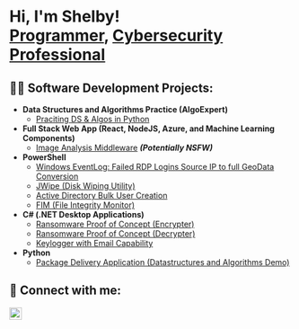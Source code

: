 <h1>Hi, I'm Shelby! <br/><a href="https://github.com/shelbys-prog">Programmer</a>, <a href="https://www.linkedin.com/in/ShelbyMCrosby">Cybersecurity Professional</a>

<h2>👨‍💻 Software Development Projects:</h2>

- <b>Data Structures and Algorithms Practice (AlgoExpert)</b>
  - [Praciting DS & Algos in Python](URL)
- <b>Full Stack Web App (React, NodeJS, Azure, and Machine Learning Components)</b>
  - [Image Analysis Middleware](URL) <b><i>(Potentially NSFW)</b></i>
- <b>PowerShell</b>
  - [Windows EventLog: Failed RDP Logins Source IP to full GeoData Conversion](URL)
  - [JWipe (Disk Wiping Utility)](URL)
  - [Active Directory Bulk User Creation](URL)
  - [FIM (File Integrity Monitor)](URL)
- <b>C# (.NET Desktop Applications)</b>
  - [Ransomware Proof of Concept (Encrypter)](URL)
  - [Ransomware Proof of Concept (Decrypter)](URL)
  - [Keylogger with Email Capability](URL)
- <b>Python</b>
  - [Package Delivery Application (Datastructures and Algorithms Demo)](URL)

<h2> 🤳 Connect with me:</h2>

[<img align="left" alt="ShelbyCrosby | LinkedIn" width="22px" src="https://cdn.jsdelivr.net/npm/simple-icons@v3/icons/linkedin.svg" />][linkedin]

[linkedin]: https://linkedin.com/in/ShelbyMCrosby

<!--
**shelbys-prog/shelbys-prog** is a ✨ _special_ ✨ repository because its `README.md` (this file) appears on your GitHub profile.

Here are some ideas to get you started:

- 🔭 I’m currently working on ...
- 🌱 I’m currently learning ...
- 👯 I’m looking to collaborate on ...
- 🤔 I’m looking for help with ...
- 💬 Ask me about ...
- 📫 How to reach me: ...
- 😄 Pronouns: ...
- ⚡ Fun fact: ...
-->
